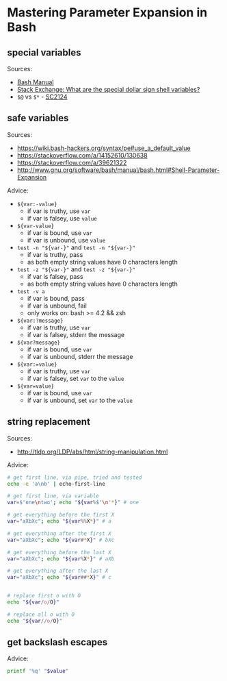 # Mastering Parameter Expansion in Bash

## special variables

Sources:

-   [Bash Manual](https://www.gnu.org/software/bash/manual/bash.html#Special-Parameters)
-   [Stack Exchange: What are the special dollar sign shell variables?](https://stackoverflow.com/a/5163260/130638)
-   `$@` vs `$*` - [SC2124](https://github.com/koalaman/shellcheck/wiki/SC2124)

## safe variables

Sources:

-   https://wiki.bash-hackers.org/syntax/pe#use_a_default_value
-   https://stackoverflow.com/a/14152610/130638
-   https://stackoverflow.com/a/39621322
-   http://www.gnu.org/software/bash/manual/bash.html#Shell-Parameter-Expansion

Advice:

-   `${var:-value}`
    -   if var is truthy, use `var`
    -   if var is falsey, use `value`
-   `${var-value}`
    -   if var is bound, use `var`
    -   if var is unbound, use `value`
-   `test -n "${var-}"` and `test -n "${var-}"`
    -   if var is truthy, pass
    -   as both empty string values have 0 characters length
-   `test -z "${var-}"` and `test -z "${var-}"`
    -   if var is falsey, pass
    -   as both empty string values have 0 characters length
-   `test -v a`
    -   if var is bound, pass
    -   if var is unbound, fail
    -   only works on: bash >= 4.2 && zsh
-   `${var:?message}`
    -   if var is truthy, use `var`
    -   if var is falsey, stderr the message
-   `${var?message}`
    -   if var is bound, use `var`
    -   if var is unbound, stderr the message
-   `${var:=value}`
    -   if var is truthy, use `var`
    -   if var is falsey, set `var` to the `value`
-   `${var=value}`
    -   if var is bound, use `var`
    -   if var is unbound, set `var` to the `value`

## string replacement

Sources:

-   http://tldp.org/LDP/abs/html/string-manipulation.html

Advice:

```bash
# get first line, via pipe, tried and tested
echo -e 'a\nb' | echo-first-line

# get first line, via variable
var=$'one\ntwo'; echo "${var%$'\n'*}" # one

# get everything before the first X
var="aXbXc"; echo "${var%%X*}" # a

# get everything after the first X
var="aXbXc"; echo "${var#*X}" # bXc

# get everything before the last X
var="aXbXc"; echo "${var%X*}" # aXb

# get everything after the last X
var="aXbXc"; echo "${var##*X}" # c


# replace first o with O
echo "${var/o/O}"

# replace all o with O
echo "${var//o/O}"
```

## get backslash escapes

Advice:

```bash
printf '%q' "$value"
```
